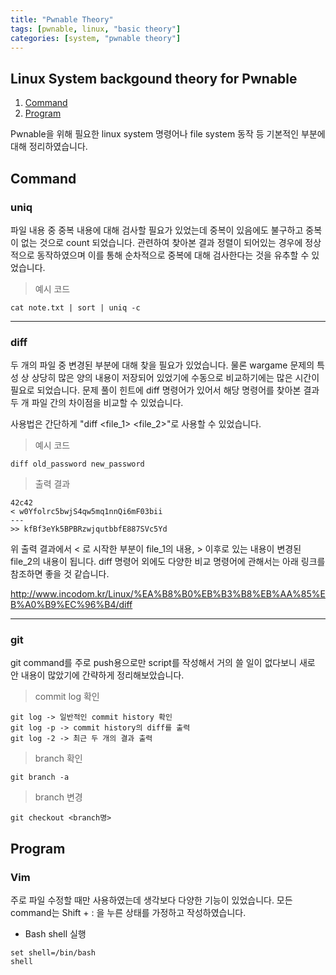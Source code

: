 ```yaml
---
title: "Pwnable Theory"
tags: [pwnable, linux, "basic theory"]
categories: [system, "pwnable theory"]
---
```


Linux System backgound theory for Pwnable
------------------------------------------

1. [Command](#command)
2. [Program](#program)

Pwnable을 위해 필요한 linux system 명령어나 file system 동작 등 기본적인 부분에 대해 정리하였습니다.

## **Command**

### uniq

파일 내용 중 중복 내용에 대해 검사할 필요가 있었는데 중복이 있음에도 불구하고 중복이 없는 것으로 count 되었습니다. 관련하여 찾아본 결과 정렬이 되어있는 경우에 정상적으로 동작하였으며 이를 통해 순차적으로 중복에 대해 검사한다는 것을 유추할 수 있었습니다.

> 예시 코드
```
cat note.txt | sort | uniq -c
```

* * *

### diff

두 개의 파일 중 변경된 부분에 대해 찾을 필요가 있었습니다. 물론 wargame 문제의 특성 상 상당히 많은 양의 내용이 저장되어 있었기에 수동으로 비교하기에는 많은 시간이 필요로 되었습니다. 문제 풀이 힌트에 diff 명령어가 있어서 해당 명령어를 찾아본 결과 두 개 파일 간의 차이점을 비교할 수 있었습니다.

사용법은 간단하게 "diff <file_1> <file_2>"로 사용할 수 있었습니다.

> 예시 코드
```
diff old_password new_password
```

> 출력 결과
```
42c42
< w0Yfolrc5bwjS4qw5mq1nnQi6mF03bii
---
>> kfBf3eYk5BPBRzwjqutbbfE887SVc5Yd
```

위 출력 결과에서 < 로 시작한 부분이 file_1의 내용, > 이후로 있는 내용이 변경된 file_2의 내용이 됩니다. diff 명령어 외에도 다양한 비교 명령어에 관해서는 아래 링크를 참조하면 좋을 것 같습니다.

<http://www.incodom.kr/Linux/%EA%B8%B0%EB%B3%B8%EB%AA%85%EB%A0%B9%EC%96%B4/diff>

* * *

### git

git command를 주로 push용으로만 script를 작성해서 거의 쓸 일이 없다보니 새로 안 내용이 많았기에 간략하게 정리해보았습니다.

> commit log 확인
```
git log -> 일반적인 commit history 확인
git log -p -> commit history의 diff를 출력
git log -2 -> 최근 두 개의 결과 출력
```

> branch 확인
```
git branch -a
```

> branch 변경
```
git checkout <branch명>
```

## **Program**

### Vim

주로 파일 수정할 때만 사용하였는데 생각보다 다양한 기능이 있었습니다. 모든 command는 Shift + : 을 누른 상태를 가정하고 작성하였습니다.

- Bash shell 실행

```
set shell=/bin/bash
shell
```
